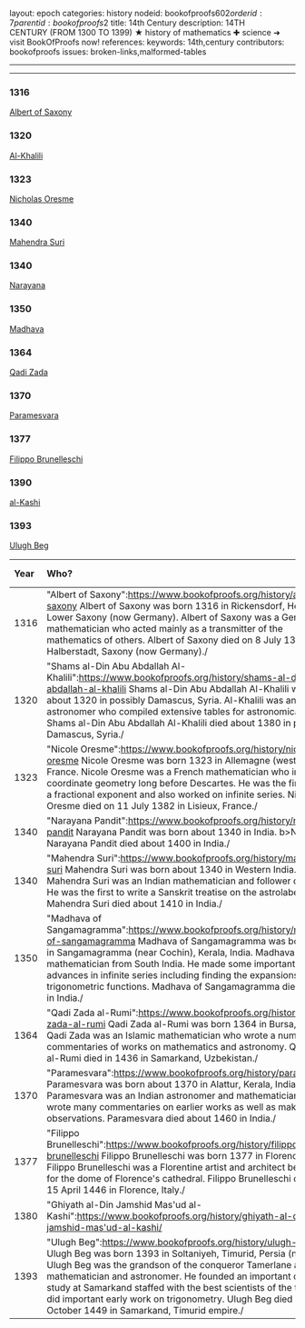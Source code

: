 layout: epoch
categories: history
nodeid: bookofproofs$602
orderid: 7
parentid: bookofproofs$2
title: 14th Century
description: 14TH CENTURY (FROM 1300 TO 1399) ★ history of mathematics ✚ science ➜ visit BookOfProofs now!
references: 
keywords: 14th,century
contributors: bookofproofs
issues: broken-links,malformed-tables

---


---
### 1316
<a href="https://mathshistory.st-andrews.ac.uk/Biographies/Albert/">Albert of Saxony</a>

### 1320
<a href="https://mathshistory.st-andrews.ac.uk/Biographies/Al-Khalili/">Al-Khalili</a>

### 1323
<a href="https://mathshistory.st-andrews.ac.uk/Biographies/Oresme/">Nicholas Oresme</a>

### 1340
<a href="https://mathshistory.st-andrews.ac.uk/Biographies/Mahendra_Suri/">Mahendra Suri</a>

### 1340
<a href="https://mathshistory.st-andrews.ac.uk/Biographies/Narayana/">Narayana</a>

### 1350
<a href="https://mathshistory.st-andrews.ac.uk/Biographies/Madhava/">Madhava</a>

### 1364
<a href="https://mathshistory.st-andrews.ac.uk/Biographies/Qadi_Zada/">Qadi Zada</a>

### 1370
<a href="https://mathshistory.st-andrews.ac.uk/Biographies/Paramesvara/">Paramesvara</a>

### 1377
<a href="https://mathshistory.st-andrews.ac.uk/Biographies/Brunelleschi/">Filippo Brunelleschi</a>

### 1390
<a href="https://mathshistory.st-andrews.ac.uk/Biographies/Al-Kashi/">al-Kashi</a>

### 1393
<a href="https://mathshistory.st-andrews.ac.uk/Biographies/Ulugh_Beg/">Ulugh Beg</a>


Year | Who? | What? | Mathematics Category
:------------- |:------------- |:------------- |:-------------
 1316|"Albert of Saxony":https://www.bookofproofs.org/history/albert-of-saxony Albert of Saxony was born 1316 in Rickensdorf, Helmstedt, Lower Saxony (now Germany). Albert of Saxony was a German mathematician who acted mainly as a transmitter of the mathematics of others. Albert of Saxony died on 8 July 1390 in Halberstadt, Saxony (now Germany)./||
 1320|"Shams al-Din Abu Abdallah Al-Khalili":https://www.bookofproofs.org/history/shams-al-din-abu-abdallah-al-khalili Shams al-Din Abu Abdallah Al-Khalili was born about 1320 in possibly Damascus, Syria. Al-Khalili was an Islamic astronomer who compiled extensive tables for astronomical use. Shams al-Din Abu Abdallah Al-Khalili died about 1380 in possibly Damascus, Syria./||
 1323|"Nicole Oresme":https://www.bookofproofs.org/history/nicole-oresme Nicole Oresme was born 1323 in Allemagne (west of Riez), France. Nicole Oresme was a French mathematician who invented coordinate geometry long before Descartes. He was the first to use a fractional exponent and also worked on infinite series. Nicole Oresme died on 11 July 1382 in Lisieux, France./||
 1340|"Narayana Pandit":https://www.bookofproofs.org/history/narayana-pandit Narayana Pandit was born about 1340 in India. b>Narayana Narayana Pandit died about 1400 in India./||
 1340|"Mahendra Suri":https://www.bookofproofs.org/history/mahendra-suri Mahendra Suri was born about 1340 in Western India. Mahendra Suri was an Indian mathematician and follower of Jain. He was the first to write a Sanskrit treatise on the astrolabe. Mahendra Suri died about 1410 in India./||
 1350|"Madhava of Sangamagramma":https://www.bookofproofs.org/history/madhava-of-sangamagramma Madhava of Sangamagramma was born 1350 in Sangamagramma (near Cochin), Kerala, India. Madhava was a mathematician from South India. He made some important advances in infinite series including finding the expansions for trigonometric functions. Madhava of Sangamagramma died in 1425 in India./||
 1364|"Qadi Zada al-Rumi":https://www.bookofproofs.org/history/qadi-zada-al-rumi Qadi Zada al-Rumi was born 1364 in Bursa, Turkey. Qadi Zada was an Islamic mathematician who wrote a number of commentaries of works on mathematics and astronomy. Qadi Zada al-Rumi died in 1436 in Samarkand, Uzbekistan./||
 1370|"Paramesvara":https://www.bookofproofs.org/history/paramesvara Paramesvara was born about 1370 in Alattur, Kerala, India. Paramesvara was an Indian astronomer and mathematician who wrote many commentaries on earlier works as well as making observations. Paramesvara died about 1460 in India./||
 1377|"Filippo Brunelleschi":https://www.bookofproofs.org/history/filippo-brunelleschi Filippo Brunelleschi was born 1377 in Florence, Italy. Filippo Brunelleschi was a Florentine artist and architect best known for the dome of Florence's cathedral. Filippo Brunelleschi died on 15 April 1446 in Florence, Italy./||
 1380|"Ghiyath al-Din Jamshid Mas'ud al-Kashi":https://www.bookofproofs.org/history/ghiyath-al-din-jamshid-mas'ud-al-kashi/||
 1393|"Ulugh Beg":https://www.bookofproofs.org/history/ulugh-beg Ulugh Beg was born 1393 in Soltaniyeh, Timurid, Persia (now Iran). Ulugh Beg was the grandson of the conqueror Tamerlane and was a mathematician and astronomer. He founded an important centre for study at Samarkand staffed with the best scientists of the time. He did important early work on trigonometry. Ulugh Beg died on 27 October 1449 in Samarkand, Timurid empire./||
